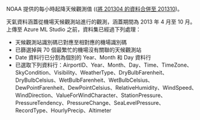NOAA 提供的每小時起降天候觀測值 ((<a href="http://cdo.ncdc.noaa.gov/qclcd_ascii/, merged data from 201304 to 201310">將 201304 的資料合併至 201310</a>)。<p> </p>天氣資料涵蓋從機場天候觀測站進行的觀測，涵蓋期間為 2013 年 4 月至 10 月。上傳至 Azure ML Studio 之前，資料集已經過下列處理：<ul><li>天候觀測站識別碼已對應至相對應的機場識別碼</li><li>已篩選掉與 70 個最繁忙的機場沒有關聯的天候觀測站</li><li>Date 資料行已分割為個別的 Year、Month 和 Day 資料行</li><li>已選取下列資料行：AirportID、Year、Month、Day、Time、TimeZone、SkyCondition、Visibility、WeatherType、DryBulbFarenheit、DryBulbCelsius、WetBulbFarenheit、WetBulbCelsius、DewPointFarenheit、DewPointCelsius、RelativeHumidity、WindSpeed、WindDirection、ValueForWindCharacter、StationPressure、PressureTendency、PressureChange、SeaLevelPressure、RecordType、HourlyPrecip、Altimeter</li></ul>

<!---HONumber=58-->